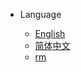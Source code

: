 <!-- _navbar.md -->
<!-- 导航栏 -->

* Language

    * [English](/)
    * [简体中文](/zh-cn/)
    * [rm](/rm/)
